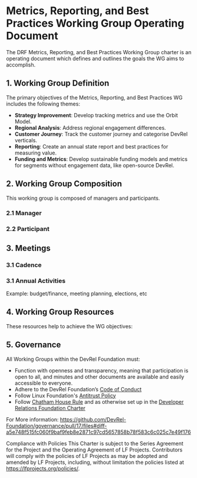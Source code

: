 # Metrics, Reporting, and Best Practices Working Group Operating Document

The DRF Metrics, Reporting, and Best Practices Working Group charter is an operating document which defines and outlines the goals the WG aims to accomplish.

## 1. Working Group Definition

The primary objectives of the Metrics, Reporting, and Best Practices WG includes the following themes:

- **Strategy Improvement**: Develop tracking metrics and use the Orbit Model.
- **Regional Analysis**: Address regional engagement differences.
- **Customer Journey**: Track the customer journey and categorise DevRel verticals.
- **Reporting**: Create an annual state report and best practices for measuring value.
- **Funding and Metrics**: Develop sustainable funding models and metrics for segments without engagement data, like open-source DevRel.

## 2. Working Group Composition
This working group is composed of managers and participants.

### 2.1 Manager

### 2.2 Participant


## 3. Meetings

### 3.1 Cadence

### 3.1 Annual Activities

Example: budget/finance, meeting planning, elections, etc

## 4. Working Group Resources

These resources help to achieve the WG objectives:

## 5. Governance

All Working Groups within the DevRel Foundation must:

- Function with openness and transparency, meaning that participation is open to all, and minutes and other documents are available and easily accessible to everyone.
- Adhere to the DevRel Foundation’s [Code of Conduct](https://github.com/DevRel-Foundation/governance/blob/main/code_of_conduct.md)
- Follow Linux Foundation's [Antitrust Policy](https://www.linuxfoundation.org/legal/antitrust-policy)
- Follow [Chatham House Rule](https://www.chathamhouse.org/about-us/chatham-house-rule)
and as otherwise set up in the [Developer Relations Foundation Charter](https://github.com/DevRel-Foundation/governance/blob/main/Technical_Charter_v1.0.adoc)

For More information: https://github.com/DevRel-Foundation/governance/pull/17/files#diff-a5e748f515fc060f9baf9feb8e2871c97cd5657858b78f583c6c025c7e49f176

Compliance with Policies This Charter is subject to the Series Agreement for the Project and the Operating Agreement of LF Projects. Contributors will comply with the policies of LF Projects as may be adopted and amended by LF Projects, including, without limitation the policies listed at https://lfprojects.org/policies/.
